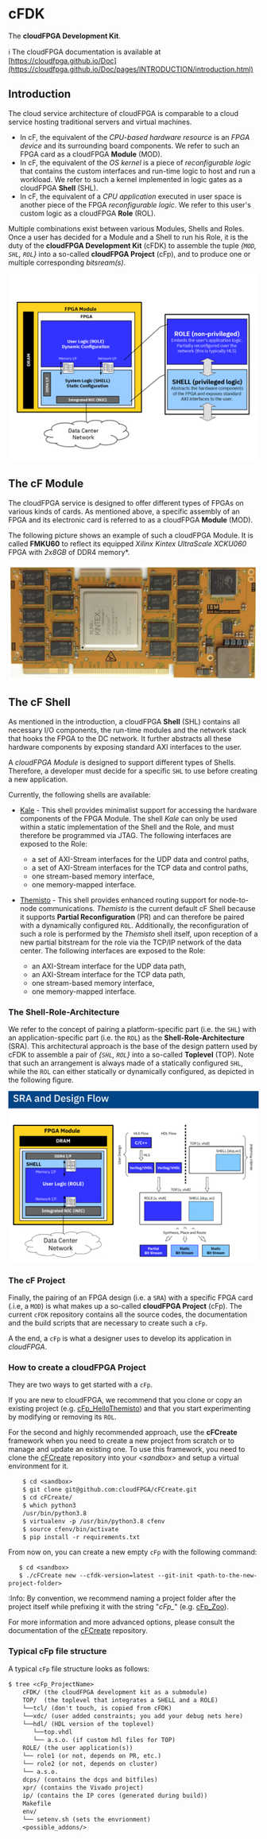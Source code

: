 # cFDK
The **cloudFPGA Development Kit**.

:information_source: The cloudFPGA documentation is available at [https://cloudfpga.github.io/Doc](https://cloudfpga.github.io/Doc/pages/INTRODUCTION/introduction.html)

## Introduction

The cloud service architecture of cloudFPGA is comparable to a cloud service hosting traditional 
servers and virtual machines. 
* In cF, the equivalent of the _CPU-based hardware resource_ is an _FPGA device_ and its 
surrounding board components. We refer to such an FPGA card as a cloudFPGA **Module** (MOD). 
* In cF, the equivalent of the _OS kernel_ is a piece of _reconfigurable logic_ that contains 
the custom interfaces and run-time logic to host and run a workload. We refer to such a kernel 
implemented in logic gates as a cloudFPGA **Shell** (SHL). 
* In cF, the equivalent of a _CPU application_ executed in user space is another piece of the 
FPGA _reconfigurable logic_. We refer to this user's custom logic as a cloudFPGA **Role** (ROL).

Multiple combinations exist between various Modules, Shells and Roles. Once a user has decided 
for a Module and a Shell to run his Role, it is the duty of the **cloudFPGA Development Kit** 
(cFDK) to assemble the tuple *{`MOD`, `SHL`, `ROL`}* into a so-called **cloudFPGA Project** (cFp), 
and to produce one or multiple corresponding _bitsream(s)_.

![SRA concept](./DOC/imgs/shell-role.png)

## The cF Module

The cloudFPGA service is designed to offer different types of FPGAs on various kinds of cards. 
As mentioned above, a specific assembly of an FPGA and its electronic card is referred to as a 
cloudFPGA **Module** (MOD). 

The following picture shows an example of such a cloudFPGA Module. It is called **FMKU60** to 
reflect its equipped *Xilinx Kintex UltraScale XCKU060* FPGA with *2x8GB* of DDR4 memory*. 
 
![FMKU60 module](./DOC/imgs/fmku60.png)

## The cF Shell

As mentioned in the introduction, a cloudFPGA **Shell** (SHL) contains all necessary I/O 
components, the run-time modules and the network stack that hooks the FPGA to the DC network. 
It further abstracts all these hardware components by exposing standard AXI interfaces to the user. 

A _cloudFPGA Module_ is designed to support different types of Shells. Therefore, a developer must 
decide for a specific `SHL` to use before creating a new application. 

Currently, the following shells are available:

 * [Kale](./DOC/Kale.md) - This shell provides minimalist support for accessing the hardware 
   components of the FPGA Module. The shell _Kale_ can only be used within a static implementation 
   of the Shell and the Role, and must therefore be programmed via JTAG. The following interfaces 
   are exposed to the Role:
    - a set of AXI-Stream interfaces for the UDP data and control paths,
    - a set of AXI-Stream interfaces for the TCP data and control paths,
    - one stream-based memory interface,
    - one memory-mapped interface.

 * [Themisto](./DOC/Themisto.md) - This shell provides enhanced routing support for node-to-node 
   communications. _Themisto_ is the current default cF Shell because it supports **Partial 
   Reconfiguration** (PR) and can therefore be paired with a dynamically configured `ROL`. 
   Additionally, the reconfiguration of such a role is performed by the _Themisto_ shell itself,
   upon reception of a new partial bitstream for the role via the TCP/IP network of the data center.
   The following interfaces 
   are exposed to the Role:
    - an AXI-Stream interface for the UDP data path,
    - an AXI-Stream interface for the TCP data path,
    - one stream-based memory interface,
    - one memory-mapped interface.

### The Shell-Role-Architecture

We refer to the concept of pairing a platform-specific part (i.e. the `SHL`) with an 
application-specific part (i.e. the `ROL`) as the **Shell-Role-Architecture** (SRA). 
This architectural approach is the base of the design pattern used by cFDK to assemble a 
pair of _{`SHL`, `ROL`}_ into a so-called **Toplevel** (TOP). Note that such an arrangement is 
always made of a statically configured `SHL`, while the `ROL` can either statically or dynamically 
configured, as depicted in the following figure.       

![SRA concept](./DOC/imgs/sra_flow.png)

### The cF Project

Finally, the pairing of an FPGA design (i.e. a `SRA`) with a specific FPGA card (.i.e, a `MOD`) is 
what makes up a so-called **cloudFPGA Project** (cFp). The current `cFDK` repository contains all 
the source codes, the documentation and the build scripts that are necessary to create such a `cFp`. 

A the end, a `cFp` is what a designer uses to develop its application in _cloudFPGA_.   

### How to create a cloudFPGA Project

They are two ways to get started with a `cFp`.

If you are new to cloudFPGA, we recommend that you clone or copy an existing project 
(e.g. [cFp_HelloThemisto](https://github.com/cloudFPGA/cFp_HelloThemisto)) and that you 
start experimenting by modifying or removing its `ROL`. 

For the second and highly recommended approach, use the **cFCreate** framework when you need to 
create a new project from scratch or to manage and update an existing one. 
To use this framework, you need to clone the [cFCreate](https://github.com/cloudFPGA/cFCreate) 
repository into your *\<sandbox>* and setup a virtual environment for it. 
```
    $ cd <sandbox>
    $ git clone git@github.com:cloudFPGA/cFCreate.git
    $ cd cFCreate/
    $ which python3
    /usr/bin/python3.8
    $ virtualenv -p /usr/bin/python3.8 cfenv
    $ source cfenv/bin/activate
    $ pip install -r requirements.txt
```
From now on, you can create a new empty `cFp` with the following command: 
 ```
    $ cd <sandbox>
    $ ./cFCreate new --cfdk-version=latest --git-init <path-to-the-new-project-folder>
```
:Info: By convention, we recommend naming a project folder after the project itself while prefixing it with the string "*cFp_*" (e.g. [cFp_Zoo](https://github.com/cloudFPGA/cFp_Zoo)). 

For more information and more advanced options, please consult the documentation of the 
[cFCreate](https://github.com/cloudFPGA/cFCreate) repository.

### Typical cFp file structure

A typical `cFp` file structure looks as follows:
```
$ tree <cFp_ProjectName>
    cFDK/ (the cloudFPGA development kit as a submodule)
    TOP/  (the toplevel that integrates a SHELL and a ROLE) 
    └──tcl/ (don't touch, is copied from cFDK) 
    └──xdc/ (user added constraints; you add your debug nets here)
    └──hdl/ (HDL version of the toplevel)
       └──top.vhdl
       └── a.s.o. (if custom hdl files for TOP)
    ROLE/ (the user application(s))
    └── role1 (or not, depends on PR, etc.)
    └── role2 (or not, depends on cluster)
    └── a.s.o.
    dcps/ (contains the dcps and bitfiles)
    xpr/ (contains the Vivado project)
    ip/ (contains the IP cores (generated during build))
    Makefile
    env/
    └── setenv.sh (sets the envrionment)
    <possible_addons/>
```
